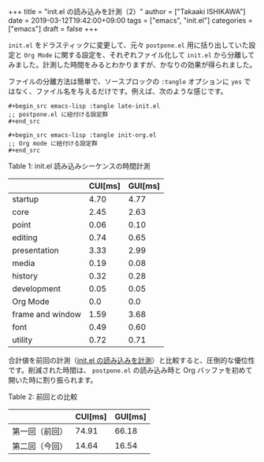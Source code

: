 +++
title = "init.el の読み込みを計測（2）"
author = ["Takaaki ISHIKAWA"]
date = 2019-03-12T19:42:00+09:00
tags = ["emacs", "init.el"]
categories = ["emacs"]
draft = false
+++

`init.el` をドラスティックに変更して、元々 `postpone.el` 用に括り出していた設定と `Org Mode` に関する設定を、それぞれファイル化して `init.el` から分離してみました。計測した時間をみるとわかりますが、かなりの効果が得られました。  

ファイルの分離方法は簡単で、ソースブロックの `:tangle` オプションに `yes` ではなく、ファイル名を与えるだけです。例えば、次のような感じです。  

```emacs-lisp
#+begin_src emacs-lisp :tangle late-init.el
;; postpone.el に紐付ける設定群
#+end_src

#+begin_src emacs-lisp :tangle init-org.el
;; Org mode に紐付ける設定群
#+end_src
```

<div class="table-caption">
  <span class="table-number">Table 1</span>:
  init.el 読み込みシーケンスの時間計測
</div>

|                  | CUI[ms] | GUI[ms] |
|------------------|---------|---------|
| startup          | 4.70    | 4.77    |
| core             | 2.45    | 2.63    |
| point            | 0.06    | 0.10    |
| editing          | 0.74    | 0.65    |
| presentation     | 3.33    | 2.99    |
| media            | 0.19    | 0.08    |
| history          | 0.32    | 0.28    |
| development      | 0.05    | 0.05    |
| Org Mode         | 0.0     | 0.0     |
| frame and window | 1.59    | 3.68    |
| font             | 0.49    | 0.60    |
| utility          | 0.72    | 0.71    |

合計値を前回の計測（[init.el の読み込みを計測](https://pxaka.tokyo/blog/2018/4f261cc0-8e97-a764-c703-c21c4fa6a340/)）と比較すると、圧倒的な優位性です。削減された時間は、 `postpone.el` の読み込み時と Org バッファを初めて開いた時に割り振られます。  

<div class="table-caption">
  <span class="table-number">Table 2</span>:
  前回との比較
</div>

|         | CUI[ms] | GUI[ms] |
|---------|---------|---------|
| 第一回（前回） | 74.91   | 66.18   |
| 第二回（今回） | 14.64   | 16.54   |